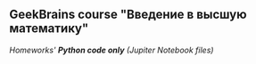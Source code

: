 ## GeekBrains course "Введение в высшую математику"


_Homeworks' **Python code only** (Jupiter Notebook files)_
